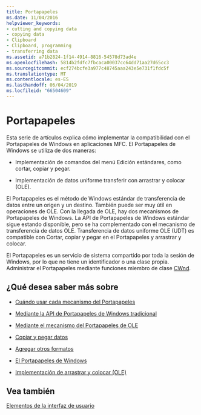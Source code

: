 ```yaml
---
title: Portapapeles
ms.date: 11/04/2016
helpviewer_keywords:
- cutting and copying data
- copying data
- Clipboard
- Clipboard, programming
- transferring data
ms.assetid: a71b2824-1f14-4914-8816-54578d73ad4e
ms.openlocfilehash: 5814b2fdfc7fbcaca00037cc64dd71aa27d65cc3
ms.sourcegitcommit: ecf274bcfe3a977c48745aaa243e5e731f1fdc5f
ms.translationtype: MT
ms.contentlocale: es-ES
ms.lasthandoff: 06/04/2019
ms.locfileid: "66504609"
---
```

# <a name="clipboard"></a>Portapapeles

Esta serie de artículos explica cómo implementar la compatibilidad con el Portapapeles de Windows en aplicaciones MFC. El Portapapeles de Windows se utiliza de dos maneras:

- Implementación de comandos del menú Edición estándares, como cortar, copiar y pegar.

- Implementación de datos uniforme transferir con arrastrar y colocar (OLE).

El Portapapeles es el método de Windows estándar de transferencia de datos entre un origen y un destino. También puede ser muy útil en operaciones de OLE. Con la llegada de OLE, hay dos mecanismos de Portapapeles de Windows. La API de Portapapeles de Windows estándar sigue estando disponible, pero se ha complementado con el mecanismo de transferencia de datos OLE. Transferencia de datos uniforme OLE (UDT) es compatible con Cortar, copiar y pegar en el Portapapeles y arrastrar y colocar.

El Portapapeles es un servicio de sistema compartido por toda la sesión de Windows, por lo que no tiene un identificador o una clase propia. Administrar el Portapapeles mediante funciones miembro de clase [CWnd](../mfc/reference/cwnd-class.md).

## <a name="what-do-you-want-to-know-more-about"></a>¿Qué desea saber más sobre

- [Cuándo usar cada mecanismo del Portapapeles](../mfc/clipboard-when-to-use-each-clipboard-mechanism.md)

- [Mediante la API de Portapapeles de Windows tradicional](../mfc/clipboard-using-the-windows-clipboard.md)

- [Mediante el mecanismo del Portapapeles de OLE](../mfc/clipboard-using-the-ole-clipboard-mechanism.md)

- [Copiar y pegar datos](../mfc/clipboard-copying-and-pasting-data.md)

- [Agregar otros formatos](../mfc/clipboard-adding-other-formats.md)

- [El Portapapeles de Windows](/windows/desktop/dataxchg/clipboard)

- [Implementación de arrastrar y colocar (OLE)](../mfc/drag-and-drop-ole.md)

## <a name="see-also"></a>Vea también

[Elementos de la interfaz de usuario](../mfc/user-interface-elements-mfc.md)
